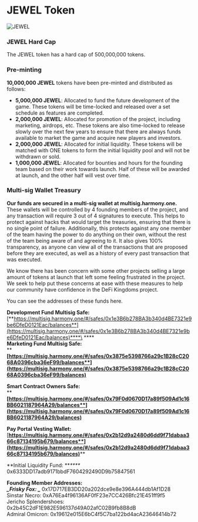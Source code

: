 # JEWEL Token

![JEWEL](../../.gitbook/assets/jewel\_token\_x2.png)

### JEWEL Hard Cap

The JEWEL token has a hard cap of 500,000,000 tokens.

### Pre-minting

**10,000,000 JEWEL** tokens have been pre-minted and distributed as follows:

* **5,000,000 JEWEL**: Allocated to fund the future development of the game. These tokens will be time-locked and released over a set schedule as features are completed.
* **2,000,000 JEWEL**: Allocated for promotion of the project, including marketing, airdrops, etc. These tokens are also time-locked to release slowly over the next few years to ensure that there are always funds available to market the game and acquire new players and investors.
* **2,000,000 JEWEL**: Allocated for initial liquidity. These tokens will be matched with ONE tokens to form the initial liquidity pool and will not be withdrawn or sold.
* **1,000,000 JEWEL**: Allocated for bounties and hours for the founding team based on their work towards launch. Half of these will be awarded at launch, and the other half will vest over time.

### Multi-sig Wallet Treasury

**Our funds are secured in a multi-sig wallet at multisig.harmony.one.** These wallets will be controlled by 4 founding members of the project, and any transaction will require 3 out of 4 signatures to execute. This helps to protect against hacks that would target the treasuries, ensuring that there is no single point of failure. Additionally, this protects against any one member of the team having the power to do anything on their own, without the rest of the team being aware of and agreeing to it. It also gives 100% transparency, as anyone can view all of the transactions that are proposed before they are executed, as well as a history of every past transaction that was executed.

We know there has been concern with some other projects selling a large amount of tokens at launch that left some feeling frustrated in the project. We seek to help put these concerns at ease with these measures to help our community have confidence in the DeFi Kingdoms project.

You can see the addresses of these funds here.

**Development Fund Multisig Safe:** [**https://multisig.harmony.one/#/safes/0x1e3B6b278BA3b340d4BE7321e9be6DfeD0121Eac/balances**](https://multisig.harmony.one/#/safes/0x1e3B6b278BA3b340d4BE7321e9be6DfeD0121Eac/balances)****\
****\
**Marketing Fund Multisig Safe:** \
****[**https://multisig.harmony.one/#/safes/0x3875e5398766a29c1B28cC2068A0396cba36eF99/balances**](https://multisig.harmony.one/#/safes/0x3875e5398766a29c1B28cC2068A0396cba36eF99/balances)****

**Smart Contract Owners Safe:** \
****[**https://multisig.harmony.one/#/safes/0x79F0d0670D17a89f509Ad1c16BB6021187964A29/balances**](https://multisig.harmony.one/#/safes/0x79F0d0670D17a89f509Ad1c16BB6021187964A29/balances)****

**Pay Portal Vesting Wallet:** [**https://multisig.harmony.one/#/safes/0x2b12d9a2480d6dd9f71dabaa366c87134195b679/balances**](https://multisig.harmony.one/#/safes/0x2b12d9a2480d6dd9f71dabaa366c87134195b679/balances)****

**Initial Liquidity Fund: **_****_ 0x6333DD17adb9171bbdF7604292490D9b75847561

**Founding Member Addresses:** \
_****_Frisky Fox: _****_ 0x17D717EB3DD20a202dce9e8e396A444db1Af1D28\
Sinstar Necro: 0xA76Ea4f96136AF0fF23e7CC426Bfc21E451ff9f5\
Jericho Splendershoes: 0x2b45C2dF1E982E596137d49A02afC02B9fb8B8dB\
Admiral Omicron: 0x19612e015E6bC4f5C7ba122bd4acA23646414b72
